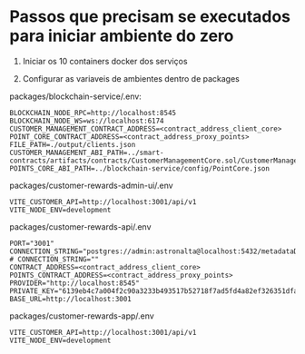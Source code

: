 # Passos que precisam se executados para iniciar ambiente do zero

1. Iniciar os 10 containers docker dos serviços

2. Configurar as variaveis de ambientes dentro de packages

packages/blockchain-service/.env:

```shell
BLOCKCHAIN_NODE_RPC=http://localhost:8545
BLOCKCHAIN_NODE_WS=ws://localhost:6174
CUSTOMER_MANAGEMENT_CONTRACT_ADDRESS=<contract_address_client_core>
POINT_CORE_CONTRACT_ADDRESS=<contract_address_proxy_points>
FILE_PATH=./output/clients.json
CUSTOMER_MANAGEMENT_ABI_PATH=../smart-contracts/artifacts/contracts/CustomerManagementCore.sol/CustomerManagementCore.json
POINTS_CORE_ABI_PATH=../blockchain-service/config/PointCore.json

```

packages/customer-rewards-admin-ui/.env

```shell
VITE_CUSTOMER_API=http://localhost:3001/api/v1
VITE_NODE_ENV=development
```

packages/customer-rewards-api/.env

```shell
PORT="3001"
CONNECTION_STRING="postgres://admin:astronalta@localhost:5432/metadataDatabase"
# CONNECTION_STRING=""
CONTRACT_ADDRESS=<contract_address_client_core>
POINTS_CONTRACT_ADDRESS=<contract_address_proxy_points>
PROVIDER="http://localhost:8545"
PRIVATE_KEY="6139eb4c7a004f2c90a3233b493517b52718f7ad5fd4a82ef326351dfaced7b5"
BASE_URL=http://localhost:3001
```

packages/customer-rewards-app/.env

```shell
VITE_CUSTOMER_API=http://localhost:3001/api/v1
VITE_NODE_ENV=development
```
